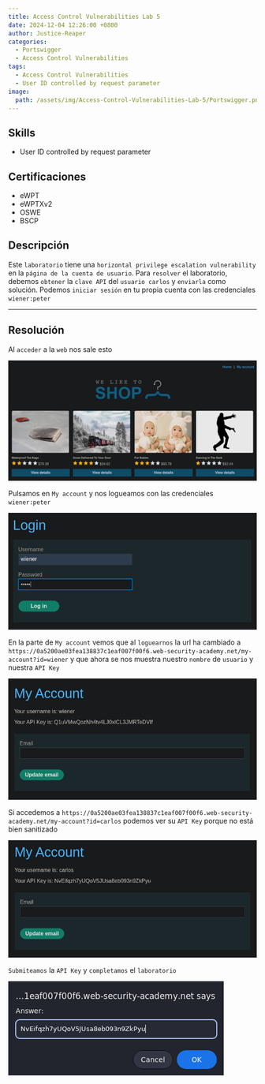 ```yaml
---
title: Access Control Vulnerabilities Lab 5
date: 2024-12-04 12:26:00 +0800
author: Justice-Reaper
categories:
  - Portswigger
  - Access Control Vulnerabilities
tags:
  - Access Control Vulnerabilities
  - User ID controlled by request parameter
image:
  path: /assets/img/Access-Control-Vulnerabilities-Lab-5/Portswigger.png
---
```


## Skills

- User ID controlled by request parameter

## Certificaciones

- eWPT
- eWPTXv2
- OSWE
- BSCP
  
## Descripción

Este `laboratorio` tiene una `horizontal privilege escalation vulnerability` en la `página de la cuenta de usuario`. Para `resolver` el laboratorio, debemos `obtener` la `clave API` del `usuario carlos` y `enviarla` como solución. Podemos `iniciar sesión` en tu propia cuenta con las credenciales `wiener:peter`

---
## Resolución

Al `acceder` a la `web` nos sale esto

![](/assets/img/Access-Control-Vulnerabilities-Lab-5/image_1.png)

Pulsamos en `My account` y nos logueamos con las credenciales `wiener:peter`

![](/assets/img/Access-Control-Vulnerabilities-Lab-5/image_2.png)

En la parte de `My account` vemos que al `loguearnos` la url ha cambiado a `https://0a5200ae03fea138837c1eaf007f00f6.web-security-academy.net/my-account?id=wiener` y que ahora se nos muestra nuestro `nombre` de `usuario` y nuestra `API Key`

![](/assets/img/Access-Control-Vulnerabilities-Lab-5/image_3.png)

Si accedemos a `https://0a5200ae03fea138837c1eaf007f00f6.web-security-academy.net/my-account?id=carlos` podemos ver su `API Key` porque no está bien sanitizado

![](/assets/img/Access-Control-Vulnerabilities-Lab-5/image_4.png)

`Submiteamos` la  `API Key` y `completamos` el `laboratorio`

![](/assets/img/Access-Control-Vulnerabilities-Lab-5/image_5.png)
